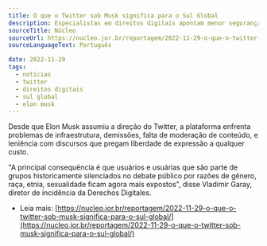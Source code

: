 ```yaml
---
title: O que o Twitter sob Musk significa para o Sul Global
description: Especialistas em direitos digitais apontam menor segurança para usuários e piora da qualidade de conteúdo que prejudica os mais vulneráveis. 
sourceTitle: Núcleo
sourceUrl: https://nucleo.jor.br/reportagem/2022-11-29-o-que-o-twitter-sob-musk-significa-para-o-sul-global/?ref=institucional-para-assinantes-newsletter
sourceLanguageText: Português

date: 2022-11-29
tags: 
  - notícias
  - twitter
  - direitos digitais
  - sul global
  - elon musk
---
```


Desde que Elon Musk assumiu a direção do Twitter, a plataforma enfrenta problemas de infraestrutura, demissões, falta de moderação de conteúdo, e leniência com discursos que pregam liberdade de expressão a qualquer custo. 

"A principal consequência é que usuários e usuárias que são parte de grupos historicamente silenciados no debate público por razões de gênero, raça, etnia, sexualidade ficam agora mais expostos", disse Vladimir Garay, diretor de incidência da Derechos Digitales.


* Leia mais: [https://nucleo.jor.br/reportagem/2022-11-29-o-que-o-twitter-sob-musk-significa-para-o-sul-global/](https://nucleo.jor.br/reportagem/2022-11-29-o-que-o-twitter-sob-musk-significa-para-o-sul-global/)

